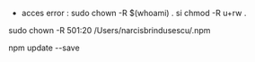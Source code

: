 - acces error : sudo chown -R $(whoami) .     si      chmod -R u+rw .

sudo chown -R 501:20 /Users/narcisbrindusescu/.npm

npm update --save


